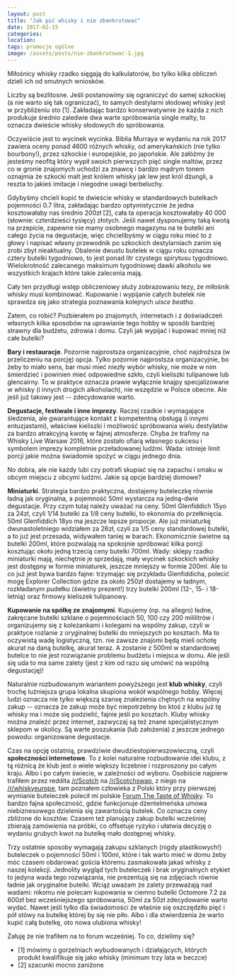 ```yaml
---
layout: post
title: "Jak pić whisky i nie zbankrutować"
date: 2017-02-15
categories: 
location: 
tags: promocje ogólne
image: /assets/posts/nie-zbankrutowac-1.jpg
---
```


Miłośnicy whisky rzadko sięgają do kalkulatorów, bo tylko kilka obliczeń dzieli ich od smutnych wniosków.

Liczby są bezlitosne. Jeśli postanowimy się ograniczyć do samej szkockiej (a nie warto się tak ograniczać), to samych destylarni słodowej whisky jest w przybliżeniu sto [1]. Zakładając bardzo konserwatywnie że każda z nich produkuje średnio zaledwie dwa warte spróbowania single malty, to oznacza dwieście whisky słodowych do spróbowania.

Oczywiście jest to wycinek wycinka. Biblia Murraya w wydaniu na rok 2017 zawiera oceny ponad 4600 różnych whisky, od amerykańskich (nie tylko bourbony!), przez szkockie i europejskie, po japońskie. Ale załóżmy że jesteśmy neofitą który wypił swoich pierwszych pięć single maltów, przez co w gronie znajomych uchodzi za znawcę i bardzo mądrym tonem oznajmia że szkocki malt jest królem whisky jak lew jest król dżungli, a reszta to jakieś imitacje i niegodne uwagi berbeluchy.

Gdybyśmy chcieli kupić te dwieście whisky w standardowych butelkach pojemności 0.7 litra, zakładając bardzo optymistycznie że jedna kosztowałaby nas średnio 200zł [2], cała ta operacja kosztowałaby 40 000 (słownie: czterdzieści tysięcy) złotych. Jeśli nawet dysponujemy taką kwotą na przepicie, zapewne nie mamy osobnego magazynu na te butelki ani całego życia na degustacje, więc chcielibyśmy w ciągu roku mieć to z głowy i napisać własny przewodnik po szkockich destylarniach zanim się zrobi zbyt nieaktualny. Obalenie dwustu butelek w ciągu roku oznacza cztery butelki tygodniowo, to jest ponad litr czystego spirytusu tygodniowo. Wielokrotność zalecanego maksimum tygodniowej dawki alkoholu we wszystkich krajach które takie zalecenia mają.

Cały ten przydługi wstęp obliczeniowy służy zobrazowaniu tezy, że miłośnik whisky musi kombinować. Kupowanie i wypijanie całych butelek nie sprawdza się jako strategia poznawania kolejnych _uisce beatha_.

Zatem, co robić? Pozbierałem po znajomych, internetach i z doświadczeń własnych kilka sposobów na uprawianie tego hobby w sposób bardziej strawny dla budżetu, zdrowia i domu. Czyli jak wypijać i kupować mniej niż całe butelki?

**Bary i restauracje**. Pozornie najprostsza organizacyjnie, choć najdroższa (w przeliczeniu na porcję) opcja. Tylko pozornie najprostsza organizacyjnie, bo żeby to miało sens, bar musi mieć niezły wybór whisky, nie może w nim śmierdzieć i powinien mieć odpowiednie szkło, czyli kieliszki tulipanowe lub glencairny. To w praktyce oznacza prawie wyłącznie knajpy specjalizowane w whisky (i innych drogich alkoholach), nie wszędzie w Polsce obecne. Ale jeśli już takowy jest -- zdecydowanie warto.

**Degustacje, festiwale i inne imprezy**. Raczej rzadkie i wymagające śledzenia, ale gwarantujące kontakt z kompetentną obsługą (i innymi entuzjastami), właściwe kieliszki i możliwość spróbowania wielu destylatów za bardzo atrakcyjną kwotę w fajnej atmosferze. Chyba że trafimy na Whisky Live Warsaw 2016, które zostało ofiarą własnego sukcesu i symbolem imprezy kompletnie przeładowanej ludźmi. Wada: istnieje limit porcji jakie można świadomie spożyć w ciągu jednego dnia.

No dobra, ale nie każdy lubi czy potrafi skupiać się na zapachu i smaku w obcym miejscu z obcymi ludźmi. Jakie są opcje bardziej domowe?

**Miniaturki**. Strategia bardzo praktyczna, dostajemy buteleczkę równie ładną jak oryginalna, a pojemność 50ml wystarcza na jedną-dwie degustacje. Przy czym tutaj należy uważać na ceny. 50ml Glenfiddich 15yo za 24zł, czyli 1/14 butelki za 1/8 ceny butelki, to ekonomia do przełknięcia. 50ml Glenfiddich 18yo ma jeszcze lepsze propocje. Ale już miniaturkę dwunastoletniego widziałem za 26zł, czyli za 1/5 ceny standardowej butelki, a to już jest przesada, widywałem taniej w barach. Ekonomicznie świetne są butelki 200ml, które pozwalają na spokojnie spróbować kilka porcji kosztując około jedną trzecią ceny butelki 700ml. Wady: sklepy rzadko miniaturki mają, niechętnie je sprzedają, mały wycinek szkockich whisky jest dostępny w formie miniaturek, jeszcze mniejszy w formie 200ml. Ale to co już jest bywa bardzo fajne: trzymając się przykładu Glenfiddicha, polecić mogę Explorer Collection gdzie za około 250zł dostajemy w ładnym, rozkładanym pudełku (świetny prezent!) trzy butelki 200ml (12-, 15- i 18-letnią) oraz firmowy kieliszek tulipanowy.

**Kupowanie na spółkę ze znajomymi**. Kupujemy (np. na allegro) ładne, zakręcane butelki szklane o pojemnościach 50, 100 czy 200 mililitrów i organizujemy się z koleżankami i kolegami na wspólny zakup, czyli w praktyce rozlanie z oryginalnej butelki do mniejszych po kosztach. Ma to oczywistą wadę logistyczną, tzn. nie zawsze znajomi będą mieli ochotę akurat na daną butelkę, akurat teraz. A zostanie z 500ml w standardowej butelce to nie jest rozwiązanie problemu budżetu i miejsca w domu. Ale jeśli się uda to ma same zalety (jest z kim od razu się umówić na wspólną degustację)!

Naturalnie rozbudowanym wariantem powyższego jest **klub whisky**, czyli trochę luźniejsza grupa lokalna skupiona wokół wspólnego hobby. Więcej ludzi oznacza nie tylko większą szansę znalezienia chętnych na wspólny zakup -- oznacza że zakup może być niepotrzebny bo ktoś z klubu już tę whisky ma i może się podzielić, fajnie jeśli po kosztach. Kluby whisky można znaleźć przez internet, zazwyczaj są też znane specjalistycznym sklepom w okolicy. Są warte poszukania (lub założenia) z jeszcze jednego powodu: organizowane degustacje.

Czas na opcję ostatnią, prawdziwie dwudziestopierwszowieczną, czyli **społeczności internetowe**. To z kolei naturalne rozbudowanie idei klubu, z tą różnicą że klub jest o wiele większy liczebnie i rozproszony po całym kraju. Albo i po całym świecie, w zależności od wyboru. Osobiście najpierw trafiłem przez reddita [/r/Scotch]() na [/r/Scotchswap](), z niego na [/r/whiskyeurope](), tam poznałem człowieka z Polski który przy pierwszej wymianie buteleczek polecił mi polskie [Forum The Taste of Whisky](http://forum.ttow.pl). To bardzo fajna społeczność, gdzie funkcjonuje dżentelmeńska umowa niebiznesowego dzielenia się zawartością butelek. Co oznacza ceny zbliżone do kosztów. Czasem też planujący zakup butelki wcześniej zbierają zamówienia na próbki, co offsetuje ryzyko i ułatwia decyzję o wydaniu grubych kwot na butelkę mało dostępnej whisky.

Trzy ostatnie sposoby wymagają zakupu szklanych (nigdy plastikowych!) buteleczek o pojemności 50ml i 100ml, które i tak warto mieć w domu żeby móc czasem obdarować gościa któremu zasmakowała jakaś whisky z naszej kolekcji. Jednolity wygląd tych buteleczek i brak oryginalnych etykiet to jedyna wada tego rozwiązania, nie prezentują się na zdjęciach równie ładnie jak oryginalne butelki. Wciąż uważam że zalety przeważają nad wadami: nikomu nie polecam kupowania w ciemno butelki Octomore 7.2 za 600zł bez wcześniejszego spróbowania, 50ml za 50zł zdecydowanie warto wydać. Nawet jeśli tylko dla świadomości że właśnie się oszczędziło pięć i pół stówy na butelkę której by się nie piło. Albo i dla stwierdzenia że warto kupić całą butelkę, oto nowa ulubiona whisky!

Żałuję że nie trafiłem na to forum wcześniej. To co, dzielimy się?

* [1] mówimy o gorzelniach wybudowanych i działających, których produkt kwalifikuje się jako whisky (minimum trzy lata w beczce)
* [2] szacunki mocno zaniżone

